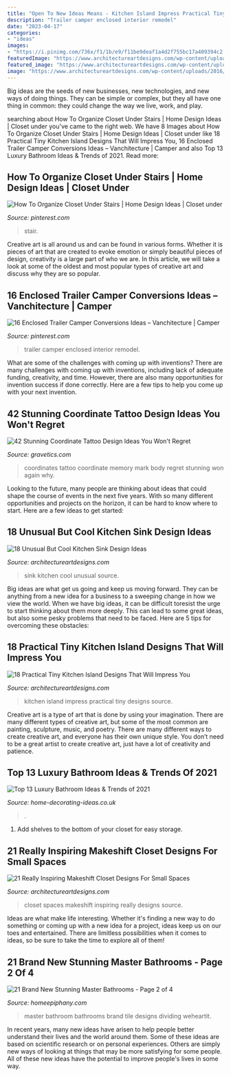 ```yaml
---
title: "Open To New Ideas Means - Kitchen Island Impress Practical Tiny Designs Source"
description: "Trailer camper enclosed interior remodel"
date: "2023-04-17"
categories:
- "ideas"
images:
- "https://i.pinimg.com/736x/f1/1b/e9/f11be9deaf1a4d2f755bc17a409394c2.jpg"
featuredImage: "https://www.architectureartdesigns.com/wp-content/uploads/2016/09/3-34.jpg"
featured_image: "https://www.architectureartdesigns.com/wp-content/uploads/2016/09/3-34.jpg"
image: "https://www.architectureartdesigns.com/wp-content/uploads/2016/09/3-34.jpg"
---
```



Big ideas are the seeds of new businesses, new technologies, and new ways of doing things. They can be simple or complex, but they all have one thing in common: they could change the way we live, work, and play.

	

		
searching about How To Organize Closet Under Stairs | Home Design Ideas | Closet under you've came to the right web. We have 8 Images about How To Organize Closet Under Stairs | Home Design Ideas | Closet under like 18 Practical Tiny Kitchen Island Designs That Will Impress You, 16 Enclosed Trailer Camper Conversions Ideas – Vanchitecture | Camper and also Top 13 Luxury Bathroom Ideas &amp; Trends of 2021. Read more:
		
    
## How To Organize Closet Under Stairs | Home Design Ideas | Closet Under

<img loading=lazy src="https://i.pinimg.com/736x/9b/09/52/9b0952a9a078a8b6f767c0e2dc2aeea6--closet-under-stairs-how-to-organize.jpg" onerror="this.onerror=null;this.src='https://tse1.mm.bing.net/th?id=OIP.DZ8kwFHPE5T_eDceouunEQHaLQ&amp;pid=15.1';" alt="How To Organize Closet Under Stairs | Home Design Ideas | Closet under">

_Source: pinterest.com_

>stair. 

	

Creative art is all around us and can be found in various forms. Whether it is pieces of art that are created to evoke emotion or simply beautiful pieces of design, creativity is a large part of who we are. In this article, we will take a look at some of the oldest and most popular types of creative art and discuss why they are so popular.

    
## 16 Enclosed Trailer Camper Conversions Ideas – Vanchitecture | Camper

<img loading=lazy src="https://i.pinimg.com/736x/f1/1b/e9/f11be9deaf1a4d2f755bc17a409394c2.jpg" onerror="this.onerror=null;this.src='https://tse3.mm.bing.net/th?id=OIP.ZIqMBVbxgXmflKRKbDq-ywHaLV&amp;pid=15.1';" alt="16 Enclosed Trailer Camper Conversions Ideas – Vanchitecture | Camper">

_Source: pinterest.com_

>trailer camper enclosed interior remodel. 

	

What are some of the challenges with coming up with inventions?
There are many challenges with coming up with inventions, including lack of adequate funding, creativity, and time. However, there are also many opportunities for invention success if done correctly. Here are a few tips to help you come up with your next invention.

    
## 42 Stunning Coordinate Tattoo Design Ideas You Won&#039;t Regret

<img loading=lazy src="https://www.gravetics.com/wp-content/uploads/2017/03/These-coordinates-are-large-and-they-go-the-extent-of-the-arm..jpg" onerror="this.onerror=null;this.src='https://tse4.mm.bing.net/th?id=OIP.Yc0vozSyfqxtbQUNGuCqugHaJ4&amp;pid=15.1';" alt="42 Stunning Coordinate Tattoo Design Ideas You Won&#039;t Regret">

_Source: gravetics.com_

>coordinates tattoo coordinate memory mark body regret stunning won again why. 

	

Looking to the future, many people are thinking about ideas that could shape the course of events in the next five years. With so many different opportunities and projects on the horizon, it can be hard to know where to start. Here are a few ideas to get started: 

    
## 18 Unusual But Cool Kitchen Sink Design Ideas

<img loading=lazy src="https://www.architectureartdesigns.com/wp-content/uploads/2015/05/1434-630x473.jpg" onerror="this.onerror=null;this.src='https://tse3.mm.bing.net/th?id=OIP.m-7gNplpSIaaVnDfHr966AHaFj&amp;pid=15.1';" alt="18 Unusual But Cool Kitchen Sink Design Ideas">

_Source: architectureartdesigns.com_

>sink kitchen cool unusual source. 

	

Big ideas are what get us going and keep us moving forward. They can be anything from a new idea for a business to a sweeping change in how we view the world. When we have big ideas, it can be difficult toresist the urge to start thinking about them more deeply. This can lead to some great ideas, but also some pesky problems that need to be faced. Here are 5 tips for overcoming these obstacles: 

    
## 18 Practical Tiny Kitchen Island Designs That Will Impress You

<img loading=lazy src="https://www.architectureartdesigns.com/wp-content/uploads/2016/09/3-34.jpg" onerror="this.onerror=null;this.src='https://tse1.mm.bing.net/th?id=OIP.TvO7G7HM7SjVt72HP3_RrgAAAA&amp;pid=15.1';" alt="18 Practical Tiny Kitchen Island Designs That Will Impress You">

_Source: architectureartdesigns.com_

>kitchen island impress practical tiny designs source. 

	

Creative art is a type of art that is done by using your imagination. There are many different types of creative art, but some of the most common are painting, sculpture, music, and poetry. There are many different ways to create creative art, and everyone has their own unique style. You don’t need to be a great artist to create creative art, just have a lot of creativity and patience.

    
## Top 13 Luxury Bathroom Ideas &amp; Trends Of 2021

<img loading=lazy src="http://home-decorating-ideas.co.uk/wp-content/uploads/2020/11/luxury-bathroom-ideas-10.jpg" onerror="this.onerror=null;this.src='https://tse3.mm.bing.net/th?id=OIP._5GAKDHqknr7suqfzUDsuwHaJN&amp;pid=15.1';" alt="Top 13 Luxury Bathroom Ideas &amp; Trends of 2021">

_Source: home-decorating-ideas.co.uk_

>. 

	

1. Add shelves to the bottom of your closet for easy storage.

    
## 21 Really Inspiring Makeshift Closet Designs For Small Spaces

<img loading=lazy src="https://www.architectureartdesigns.com/wp-content/uploads/2016/05/3-34.jpg" onerror="this.onerror=null;this.src='https://tse3.mm.bing.net/th?id=OIP.xoGDyX-zKtQJX8swIz77oAHaLJ&amp;pid=15.1';" alt="21 Really Inspiring Makeshift Closet Designs For Small Spaces">

_Source: architectureartdesigns.com_

>closet spaces makeshift inspiring really designs source. 

	

Ideas are what make life interesting. Whether it's finding a new way to do something or coming up with a new idea for a project, ideas keep us on our toes and entertained. There are limitless possibilities when it comes to ideas, so be sure to take the time to explore all of them!

    
## 21 Brand New Stunning Master Bathrooms - Page 2 Of 4

<img loading=lazy src="https://homeepiphany.com/wp-content/uploads/2019/06/master-bathroom-pictures_10.jpg" onerror="this.onerror=null;this.src='https://tse3.mm.bing.net/th?id=OIP.J2LIuNQHuBVkk7CaZ23ZagHaLH&amp;pid=15.1';" alt="21 Brand New Stunning Master Bathrooms - Page 2 of 4">

_Source: homeepiphany.com_

>master bathroom bathrooms brand tile designs dividing weheartit. 

	

In recent years, many new ideas have arisen to help people better understand their lives and the world around them. Some of these ideas are based on scientific research or on personal experiences. Others are simply new ways of looking at things that may be more satisfying for some people. All of these new ideas have the potential to improve people's lives in some way.

